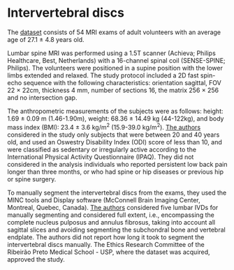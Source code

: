 # Intervertebral discs

The [dataset](https://doi.org/10.21037/qims.2016.08.01) consists of 54 MRI exams of adult volunteers with an average age of 27.1 $\pm$ 4.8 years old.

Lumbar spine MRI was performed using a 1.5T scanner (Achieva; Philips Healthcare, Best, Netherlands) with a 16-channel spinal coil (SENSE-SPINE; Philips). 
The volunteers were positioned in a supine position with the lower limbs extended and relaxed.
The study protocol included a 2D fast spin-echo sequence with the following characteristics: orientation sagittal, FOV 22 $\times$ 22cm, thickness  $4$ mm, number of sections 16, the matrix  256 $\times$ 256 and no intersection gap.

The anthropometric measurements of the subjects were as follows: height: 1.69 $\pm$ 0.09 m (1.46-1.90m), weight: 68.36 $\pm$ 14.49 kg (44-122kg), and body mass index (BMI): 23.4 $\pm$ 3.6 kg/m<sup>2</sup> (15.9-39.0 kg/m<sup>2</sup>).
[The authors](https://doi.org/10.21037/qims.2016.08.01) considered in the study only subjects that were between 20 and 40 years old, and used an Oswestry Disability Index (ODI) score of less than 10, and were classified as sedentary or irregularly active according to the International Physical Activity Questionnaire (IPAQ).
They did not considered in the analysis individuals who reported persistent low back pain longer than three months, or who had spine or hip diseases or previous hip or spine surgery.

To manually segment the intervertebral discs from the exams, they used the MINC tools and Display software (McConnell Brain Imaging Center, Montreal, Quebec, Canada).
[The authors](https://doi.org/10.21037/qims.2016.08.01) considered five lumbar IVDs for manually segmenting and considered full extent, i.e., encompassing the complete nucleus pulposus and annulus fibrosus, taking into account all sagittal slices and avoiding segmenting the subchondral bone and vertebral endplate.
The authors did not report how long it took to segment the intervertebral discs manually.
The Ethics Research Committee of the Ribeirão Preto Medical School - USP, where the dataset was acquired, approved the study. 

